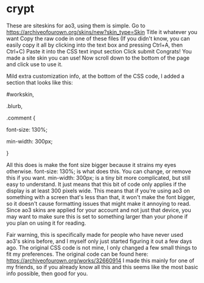 # crypt

These are siteskins for ao3, using them is simple.
Go to https://archiveofourown.org/skins/new?skin_type=Skin
Title it whatever you want
Copy the raw code in one of these files (If you didn't know, you can easily copy it all by clicking into the text box and pressing Ctrl+A, then Ctrl+C)
Paste it into the CSS text input section
Click submit
Congrats! You made a site skin you can use! Now scroll down to the bottom of the page and click use to use it.

Mild extra customization info, at the bottom of the CSS code, I added a section that looks like this:

#workskin,

.blurb,

.comment {

font-size: 130%;

min-width: 300px;

}

All this does is make the font size bigger because it strains my eyes otherwise.
font-size: 130%; is what does this. You can change, or remove this if you want.
min-width: 300px; is a tiny bit more complicated, but still easy to understand. It just means that this bit of code only applies if the display is at least 300 pixels wide.
This means that if you're using ao3 on something with a screen that's less than that, it won't make the font bigger, so it doesn't cause formatting issues that might make it
annoying to read. Since ao3 skins are applied for your account and not just that device, you may want to make sure this is set to something larger than your phone if you plan on 
using it for reading.


Fair warning, this is specifically made for people who have never used ao3's skins before, and I myself only just started figuring it out a few days ago. The original CSS code
is not mine, I only changed a few small things to fit my preferences. The original code can be found here: https://archiveofourown.org/works/32660914
I made this mainly for one of my friends, so if you already know all this and this seems like the most basic info possible, then good for you.
